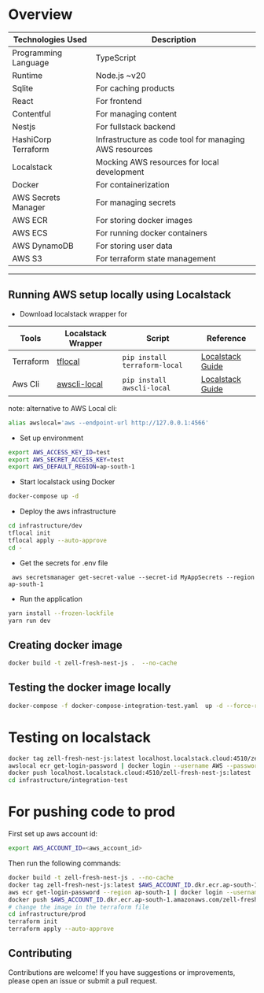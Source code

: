 # Overview

| Technologies Used    | Description                                            |
| -------------------- | ------------------------------------------------------ |
| Programming Language | TypeScript                                             |
| Runtime              | Node.js ~v20                                           |
| Sqlite               | For caching products                                   |
| React                | For frontend                                           |
| Contentful           | For managing content                                   |
| Nestjs               | For fullstack backend                                  |
| HashiCorp Terraform  | Infrastructure as code tool for managing AWS resources |
| Localstack           | Mocking AWS resources for local development            |
| Docker               | For containerization                                   |
| AWS Secrets Manager  | For managing secrets                                   |
| AWS ECR              | For storing docker images                              |
| AWS ECS              | For running docker containers                          |
| AWS DynamoDB         | For storing user data                                  |
| AWS S3               | For terraform state management                         |

---

## Running AWS setup locally using Localstack

- Download localstack wrapper for

| Tools     | Localstack Wrapper                                         | Script                        | Reference                                                                            |
| --------- | ---------------------------------------------------------- | ----------------------------- | ------------------------------------------------------------------------------------ |
| Terraform | [tflocal](https://github.com/localstack/terraform-local)   | `pip install terraform-local` | [Localstack Guide](https://docs.localstack.cloud/user-guide/integrations/terraform/) |
| Aws Cli   | [awscli-local](https://github.com/localstack/awscli-local) | `pip install awscli-local`    | [Localstack Guide](https://docs.localstack.cloud/user-guide/integrations/aws-cli/)   |

note:
alternative to AWS Local cli:

```sh
alias awslocal='aws --endpoint-url http://127.0.0.1:4566'
```

- Set up environment

```sh
export AWS_ACCESS_KEY_ID=test
export AWS_SECRET_ACCESS_KEY=test
export AWS_DEFAULT_REGION=ap-south-1
```

- Start localstack using Docker

```sh
docker-compose up -d
```

- Deploy the aws infrastructure

```sh
cd infrastructure/dev
tflocal init
tflocal apply --auto-approve
cd -
```

- Get the secrets for .env file

```shell
 aws secretsmanager get-secret-value --secret-id MyAppSecrets --region ap-south-1
```

- Run the application

```sh
yarn install --frozen-lockfile
yarn run dev
```

## Creating docker image

```sh
docker build -t zell-fresh-nest-js .  --no-cache
```

## Testing the docker image locally

```sh
docker-compose -f docker-compose-integration-test.yaml  up -d --force-recreate
```

# Testing on localstack

```sh
docker tag zell-fresh-nest-js:latest localhost.localstack.cloud:4510/zell-fresh-nest-js:latest
awslocal ecr get-login-password | docker login --username AWS --password-stdin localhost.localstack.cloud:4510
docker push localhost.localstack.cloud:4510/zell-fresh-nest-js:latest
cd infrastructure/integration-test
```

# For pushing code to prod

First set up aws account id:

```sh
export AWS_ACCOUNT_ID=<aws_account_id>
```

Then run the following commands:

```sh
docker build -t zell-fresh-nest-js . --no-cache
docker tag zell-fresh-nest-js:latest $AWS_ACCOUNT_ID.dkr.ecr.ap-south-1.amazonaws.com/zell-fresh-nest-js:latest
aws ecr get-login-password --region ap-south-1 | docker login --username AWS --password-stdin $AWS_ACCOUNT_ID.dkr.ecr.ap-south-1.amazonaws.com
docker push $AWS_ACCOUNT_ID.dkr.ecr.ap-south-1.amazonaws.com/zell-fresh-nest-js:latest
# change the image in the terraform file
cd infrastructure/prod
terraform init
terraform apply --auto-approve
```

## Contributing

Contributions are welcome! If you have suggestions or improvements, please open an issue or submit a pull request.
